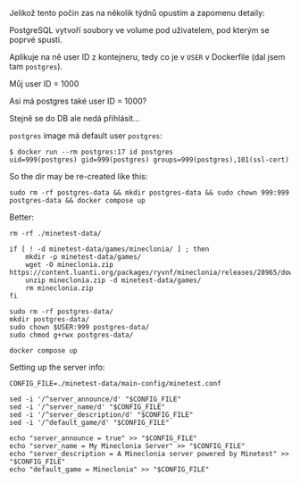 
Jelikož tento počin zas na několik týdnů opustím a zapomenu detaily:

PostgreSQL vytvoří soubory ve volume pod uživatelem, pod kterým se poprvé spustí.

Aplikuje na ně user ID z kontejneru, tedy co je v `USER` v Dockerfile (dal jsem tam `postgres`).

Můj user ID = 1000

Asi má postgres také user ID = 1000?

Stejně se do DB ale nedá přihlásit...

`postgres` image má default user `postgres`:

```
$ docker run --rm postgres:17 id postgres
uid=999(postgres) gid=999(postgres) groups=999(postgres),101(ssl-cert)
```

So the dir may be re-created like this:

```
sudo rm -rf postgres-data && mkdir postgres-data && sudo chown 999:999 postgres-data && docker compose up
```

Better:
```
rm -rf ./minetest-data/

if [ ! -d minetest-data/games/mineclonia/ ] ; then
    mkdir -p minetest-data/games/
    wget -O mineclonia.zip https://content.luanti.org/packages/ryvnf/mineclonia/releases/28965/download/
    unzip mineclonia.zip -d minetest-data/games/
    rm mineclonia.zip
fi

sudo rm -rf postgres-data/
mkdir postgres-data/
sudo chown $USER:999 postgres-data/
sudo chmod g+rwx postgres-data/

docker compose up
```

Setting up the server info:

```
CONFIG_FILE=./minetest-data/main-config/minetest.conf

sed -i '/^server_announce/d' "$CONFIG_FILE"
sed -i '/^server_name/d' "$CONFIG_FILE"
sed -i '/^server_description/d' "$CONFIG_FILE"
sed -i '/^default_game/d' "$CONFIG_FILE"

echo "server_announce = true" >> "$CONFIG_FILE"
echo "server_name = My Mineclonia Server" >> "$CONFIG_FILE"
echo "server_description = A Mineclonia server powered by Minetest" >> "$CONFIG_FILE"
echo "default_game = Mineclonia" >> "$CONFIG_FILE"
```
